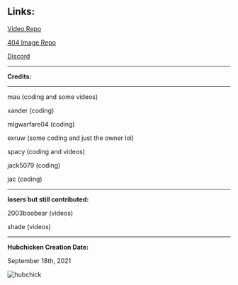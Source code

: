 **Links:**
-------------------------------
[Video Repo](https://github.com/Exruw/hubvideos/)

[404 Image Repo](https://github.com/Exruw/hubcdn/)

[Discord](https://discord.gg/44T3acRcWq)

-------------------------------

**Credits:**

-------------------------------

mau (coding and some videos)

xander (coding)

mlgwarfare04 (coding)

exruw (some coding and just the owner lol)

spacy (coding and videos)

jack5079 (coding)

jac (coding)

-------------------------------

**losers but still contributed:**

2003boobear (videos)

shade (videos)

-------------------------------
**Hubchicken Creation Date:**

September 18th, 2021

![hubchick](https://hubchicken.tk/HUBCHICKEN.png)
